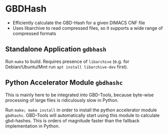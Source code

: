 # GBDHash

* Efficiently calculate the GBD-Hash for a given DIMACS CNF file
* Uses libarchive to read compressed files, so it supports a wide range of compressed formats

## Standalone Application `gdbhash`

Run `make` to build. Requires presence of `libarchive` (e.g. for Debian/Ubuntu/Mint run `apt install libarchive-dev` first). 

## Python Accelerator Module `gbdhashc`

This is mainly here to be integrated into GBD-Tools, because byte-wise processing of large files is ridiculously slow in Python. 

Run `make; make install` in order to install the python accelerator module `gbdhashc`. 
GBD-Tools will automatically start using this module to calculate gbd-hashes. 
This is orders of magnitude faster than the fallback implementation in Python. 

